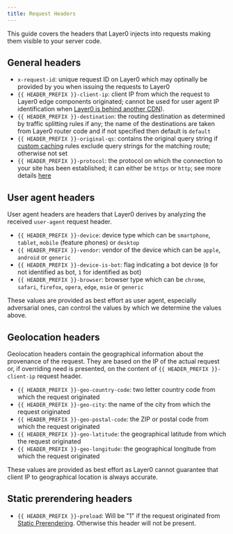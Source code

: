 ```yaml
---
title: Request Headers
---
```


This guide covers the headers that Layer0 injects into requests making them visible to your server code.

## General headers

- `x-request-id`: unique request ID on Layer0 which may optinally be provided by you when issuing the requests to Layer0
- `{{ HEADER_PREFIX }}-client-ip`: client IP from which the request to Layer0 edge components originated; cannot be used for user agent IP identification when [Layer0 is behind another CDN](third_party_cdns)).
- `{{ HEADER_PREFIX }}-destination`: the routing destination as determined by traffic splitting rules if any; the name of the destinations are taken from Layer0 router code and if not specified then default is `default`
- `{{ HEADER_PREFIX }}-original-qs`: contains the original query string if [custom caching](caching#section_customizing_the_cache_key) rules exclude query strings for the matching route; otherwise not set
- `{{ HEADER_PREFIX }}-protocol`: the protocol on which the connection to your site has been established; it can either be `https` or `http`; see more details [here](security#section_ssl)

## User agent headers

User agent headers are headers that Layer0 derives by analyzing the received `user-agent` request header.

- `{{ HEADER_PREFIX }}-device`: device type which can be `smartphone`, `tablet`, `mobile` (feature phones) or `desktop`
- `{{ HEADER_PREFIX }}-vendor`: vendor of the device which can be `apple`, `android` or `generic`
- `{{ HEADER_PREFIX }}-device-is-bot`: flag indicating a bot device (`0` for not identified as bot, `1` for identified as bot)
- `{{ HEADER_PREFIX }}-browser`: browser type which can be `chrome`, `safari`, `firefox`, `opera`, `edge`, `msie` or `generic`

These values are provided as best effort as user agent, especially adversarial ones, can control the values by which we determine the values above.

## Geolocation headers

Geolocation headers contain the geographical information about the provenance of the request. They are based on the IP of the actual request or, if overriding need is presented, on the content of `{{ HEADER_PREFIX }}-client-ip` request header.

- `{{ HEADER_PREFIX }}-geo-country-code`: two letter country code from which the request originated
- `{{ HEADER_PREFIX }}-geo-city`: the name of the city from which the request originated
- `{{ HEADER_PREFIX }}-geo-postal-code`: the ZIP or postal code from which the request originated
- `{{ HEADER_PREFIX }}-geo-latitude`: the geographical latitude from which the request originated
- `{{ HEADER_PREFIX }}-geo-longitude`: the geographical longitude from which the request originated

These values are provided as best effort as Layer0 cannot guarantee that client IP to geographical location is always accurate.

## Static prerendering headers

- `{{ HEADER_PREFIX }}-preload`: Will be "1" if the request originated from [Static Prerendering](/guides/static_prerendering). Otherwise this header will not be present.
